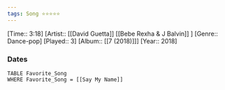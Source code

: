 ```yaml
---
tags: Song ⭐⭐⭐⭐⭐ 
---
```

[Time:: 3:18]
[Artist:: [[David Guetta]] [[Bebe Rexha & J Balvin]] ]
[Genre:: Dance-pop]
[Played:: 3]
[Album:: [[7 (2018)]]]
[Year:: 2018]
### Dates
````dataview
TABLE Favorite_Song
WHERE Favorite_Song = [[Say My Name]]
````